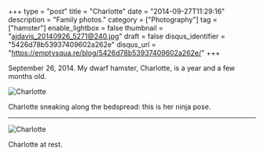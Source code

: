 +++
type = "post"
title = "Charlotte"
date = "2014-09-27T11:29:16"
description = "Family photos."
category = ["Photography"]
tag = ["hamster"]
enable_lightbox = false
thumbnail = "ajdavis_20140926_5271@240.jpg"
draft = false
disqus_identifier = "5426d78b53937409602a262e"
disqus_url = "https://emptysqua.re/blog/5426d78b53937409602a262e/"
+++

<p>September 26, 2014. My dwarf hamster, Charlotte, is a year and a few months old.</p>
<p><img style="display:block; margin-left:auto; margin-right:auto;" src="ajdavis_20140926_5279.jpg" alt="Charlotte" title="Charlotte" /></p>
<p>Charlotte sneaking along the bedspread: this is her ninja pose.</p>
<hr />
<p><img style="display:block; margin-left:auto; margin-right:auto;" src="ajdavis_20140926_5271.jpg" alt="Charlotte" title="Charlotte" /></p>
<p>Charlotte at rest.</p>
